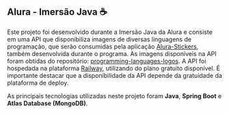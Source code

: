 ## Alura - Imersão Java ☕

Este projeto foi desenvolvido durante a Imersão Java da Alura e consiste em uma API que disponibiliza imagens de diversas linguagens de programação, que serão consumidas pela aplicação [Alura-Stickers](https://github.com/pablwoAraujo/alura-stickers), também desenvolvida durante o programa. As imagens disponíveis na API foram obtidas do repositório: [programming-languages-logos](https://github.com/abrahamcalf/programming-languages-logos). A API foi hospedada na plataforma [Railway](https://railway.app/), utilizando do plano gratuito disponível. É importante destacar que a disponibilidade da API depende da gratuidade da plataforma de deploy.

As principais tecnologias utilizadas neste projeto foram **Java**, **Spring Boot** e **Atlas Database (MongoDB)**.
